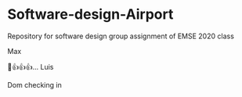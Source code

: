 # Software-design-Airport
Repository for software design group assignment of EMSE 2020 class

Max



🖖👍👍👍... Luis

Dom checking in
